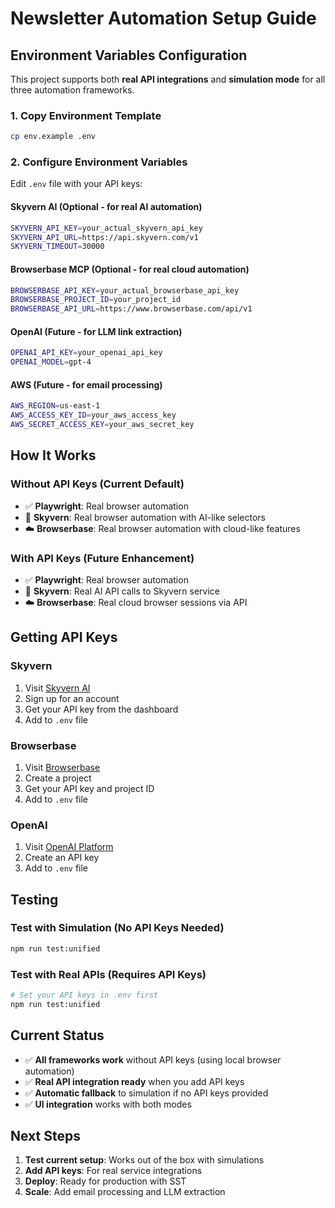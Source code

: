 # Newsletter Automation Setup Guide

## Environment Variables Configuration

This project supports both **real API integrations** and **simulation mode** for all three automation frameworks.

### 1. Copy Environment Template

```bash
cp env.example .env
```

### 2. Configure Environment Variables

Edit `.env` file with your API keys:

#### **Skyvern AI (Optional - for real AI automation)**
```bash
SKYVERN_API_KEY=your_actual_skyvern_api_key
SKYVERN_API_URL=https://api.skyvern.com/v1
SKYVERN_TIMEOUT=30000
```

#### **Browserbase MCP (Optional - for real cloud automation)**
```bash
BROWSERBASE_API_KEY=your_actual_browserbase_api_key
BROWSERBASE_PROJECT_ID=your_project_id
BROWSERBASE_API_URL=https://www.browserbase.com/api/v1
```

#### **OpenAI (Future - for LLM link extraction)**
```bash
OPENAI_API_KEY=your_openai_api_key
OPENAI_MODEL=gpt-4
```

#### **AWS (Future - for email processing)**
```bash
AWS_REGION=us-east-1
AWS_ACCESS_KEY_ID=your_aws_access_key
AWS_SECRET_ACCESS_KEY=your_aws_secret_key
```

## How It Works

### **Without API Keys (Current Default)**
- ✅ **Playwright**: Real browser automation
- 🤖 **Skyvern**: Real browser automation with AI-like selectors
- ☁️ **Browserbase**: Real browser automation with cloud-like features

### **With API Keys (Future Enhancement)**
- ✅ **Playwright**: Real browser automation
- 🤖 **Skyvern**: Real AI API calls to Skyvern service
- ☁️ **Browserbase**: Real cloud browser sessions via API

## Getting API Keys

### Skyvern
1. Visit [Skyvern AI](https://skyvern.com)
2. Sign up for an account
3. Get your API key from the dashboard
4. Add to `.env` file

### Browserbase
1. Visit [Browserbase](https://browserbase.com)
2. Create a project
3. Get your API key and project ID
4. Add to `.env` file

### OpenAI
1. Visit [OpenAI Platform](https://platform.openai.com)
2. Create an API key
3. Add to `.env` file

## Testing

### Test with Simulation (No API Keys Needed)
```bash
npm run test:unified
```

### Test with Real APIs (Requires API Keys)
```bash
# Set your API keys in .env first
npm run test:unified
```

## Current Status

- ✅ **All frameworks work** without API keys (using local browser automation)
- ✅ **Real API integration ready** when you add API keys
- ✅ **Automatic fallback** to simulation if no API keys provided
- ✅ **UI integration** works with both modes

## Next Steps

1. **Test current setup**: Works out of the box with simulations
2. **Add API keys**: For real service integrations
3. **Deploy**: Ready for production with SST
4. **Scale**: Add email processing and LLM extraction





